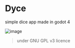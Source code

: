 # Dyce
 simple dice app made in godot 4

 ![image](https://github.com/user-attachments/assets/950036e2-a0e6-4820-8385-c9923abe1dd6)


 > under GNU GPL v3 licence
